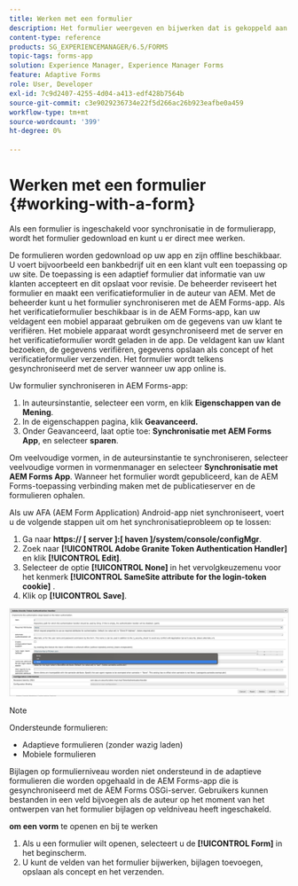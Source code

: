 ```yaml
---
title: Werken met een formulier
description: Het formulier weergeven en bijwerken dat is gekoppeld aan een taak of beginpunt in de AEM Forms-app
content-type: reference
products: SG_EXPERIENCEMANAGER/6.5/FORMS
topic-tags: forms-app
solution: Experience Manager, Experience Manager Forms
feature: Adaptive Forms
role: User, Developer
exl-id: 7c9d2407-4255-4d04-a413-edf428b7564b
source-git-commit: c3e9029236734e22f5d266ac26b923eafbe0a459
workflow-type: tm+mt
source-wordcount: '399'
ht-degree: 0%

---
```


# Werken met een formulier {#working-with-a-form}

Als een formulier is ingeschakeld voor synchronisatie in de formulierapp, wordt het formulier gedownload en kunt u er direct mee werken.

De formulieren worden gedownload op uw app en zijn offline beschikbaar. U voert bijvoorbeeld een bankbedrijf uit en een klant vult een toepassing op uw site. De toepassing is een adaptief formulier dat informatie van uw klanten accepteert en dit opslaat voor revisie. De beheerder reviseert het formulier en maakt een verificatieformulier in de auteur van AEM. Met de beheerder kunt u het formulier synchroniseren met de AEM Forms-app. Als het verificatieformulier beschikbaar is in de AEM Forms-app, kan uw veldagent een mobiel apparaat gebruiken om de gegevens van uw klant te verifiëren. Het mobiele apparaat wordt gesynchroniseerd met de server en het verificatieformulier wordt geladen in de app. De veldagent kan uw klant bezoeken, de gegevens verifiëren, gegevens opslaan als concept of het verificatieformulier verzenden. Het formulier wordt telkens gesynchroniseerd met de server wanneer uw app online is.

Uw formulier synchroniseren in AEM Forms-app:

1. In auteursinstantie, selecteer een vorm, en klik **Eigenschappen van de Mening**.
1. In de eigenschappen pagina, klik **Geavanceerd.**
1. Onder Geavanceerd, laat optie toe: **Synchronisatie met AEM Forms App**, en selecteer **sparen**.

Om veelvoudige vormen, in de auteursinstantie te synchroniseren, selecteer veelvoudige vormen in vormenmanager en selecteer **Synchronisatie met AEM Forms App**. Wanneer het formulier wordt gepubliceerd, kan de AEM Forms-toepassing verbinding maken met de publicatieserver en de formulieren ophalen.

Als uw AFA (AEM Form Application) Android-app niet synchroniseert, voert u de volgende stappen uit om het synchronisatieprobleem op te lossen:

1. Ga naar **https:// [ server ]:[ haven ]/system/console/configMgr**.
1. Zoek naar **[!UICONTROL Adobe Granite Token Authentication Handler]** en klik **[!UICONTROL Edit]**.
1. Selecteer de optie **[!UICONTROL None]** in het vervolgkeuzemenu voor het kenmerk **[!UICONTROL SameSite attribute for the login-token cookie]** .
1. Klik op **[!UICONTROL Save]**.

![&#x200B; het Beeld van de Synchronisatie met AFA Android app &#x200B;](/help/forms/using/assets/afaandroid.png)

>[!NOTE]
>
>Ondersteunde formulieren:
>
>* Adaptieve formulieren (zonder wazig laden)
>* Mobiele formulieren
>
>Bijlagen op formulierniveau worden niet ondersteund in de adaptieve formulieren die worden opgehaald in de AEM Forms-app die is gesynchroniseerd met de AEM Forms OSGi-server. Gebruikers kunnen bestanden in een veld bijvoegen als de auteur op het moment van het ontwerpen van het formulier bijlagen op veldniveau heeft ingeschakeld.


**om een vorm** te openen en bij te werken

1. Als u een formulier wilt openen, selecteert u de **[!UICONTROL Form]** in het beginscherm.
1. U kunt de velden van het formulier bijwerken, bijlagen toevoegen, opslaan als concept en het verzenden.
